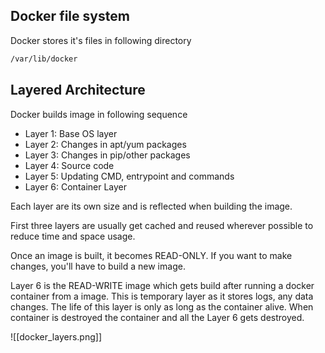 ## Docker file system

Docker stores it's files in following directory

```bash
/var/lib/docker
```

## Layered Architecture

Docker builds image in following sequence

- Layer 1: Base OS layer
- Layer 2: Changes in apt/yum packages
- Layer 3: Changes in pip/other packages
- Layer 4: Source code
- Layer 5: Updating CMD, entrypoint and commands
- Layer 6: Container Layer

Each layer are its own size and is reflected when building the image.

First three layers are usually get cached and reused wherever possible to reduce time and space usage.

Once an image is built, it becomes READ-ONLY. If you want to make changes, you'll have to build a new image.

Layer 6 is the READ-WRITE image which gets build after running a docker container from a image.
This is temporary layer as it stores logs, any data changes. The life of this layer is only as long as the container alive. When container is destroyed the container and all the Layer 6 gets destroyed.

![[docker_layers.png]]


